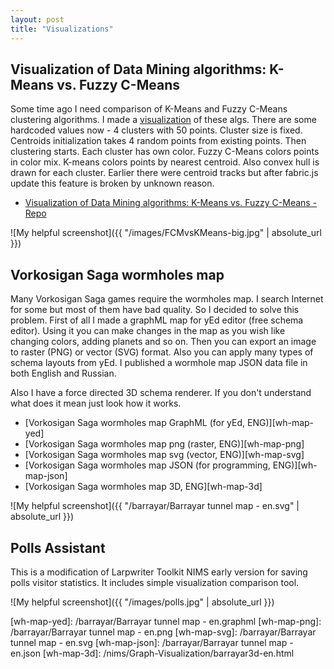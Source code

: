 ```yaml
---
layout: post
title: "Visualizations"
---
```


## Visualization of Data Mining algorithms: K-Means vs. Fuzzy C-Means

Some time ago I need comparison of K-Means and Fuzzy C-Means clustering algorithms. I made a [visualization][km-fm-vis] of these algs. There are some hardcoded values now - 4 clusters with 50 points. Cluster size is fixed. Centroids initialization takes 4 random points from existing points. Then clustering starts. Each cluster has own color. Fuzzy C-Means colors points in color mix. K-means colors points by nearest centroid. Also convex hull is drawn for each cluster. Earlier there were centroid tracks but after fabric.js update this feature is broken by unknown reason.

* [Visualization of Data Mining algorithms: K-Means vs. Fuzzy C-Means - Repo][km-fm-repo]

![My helpful screenshot]({{ "/images/FCMvsKMeans-big.jpg" | absolute_url }})

## Vorkosigan Saga wormholes map

Many Vorkosigan Saga games require the wormholes map. I search Internet for some but most of them have bad quality. So I decided to solve this problem. First of all I made a graphML map for yEd editor (free schema editor). Using it you can make changes in the map as you wish like changing colors, adding planets and so on. Then you can export an image to raster (PNG) or vector (SVG) format. Also you can apply many types of schema layouts from yEd. I published a wormhole map JSON data file in both English and Russian.

Also I have a force directed 3D schema renderer. If you don't understand what does it mean just look how it works.

* [Vorkosigan Saga wormholes map GraphML (for yEd, ENG)][wh-map-yed]
* [Vorkosigan Saga wormholes map png (raster, ENG)][wh-map-png]
* [Vorkosigan Saga wormholes map svg (vector, ENG)][wh-map-svg]
* [Vorkosigan Saga wormholes map JSON (for programming, ENG)][wh-map-json]
* [Vorkosigan Saga wormholes map 3D, ENG][wh-map-3d]

![My helpful screenshot]({{ "/barrayar/Barrayar tunnel map - en.svg" | absolute_url }})

## Polls Assistant

This is a modification of Larpwriter Toolkit NIMS early version for saving polls visitor statistics. It includes simple visualization comparison tool.

![My helpful screenshot]({{ "/images/polls.jpg" | absolute_url }})

[km-fm-vis]: /dmVis/page.html
[km-fm-repo]: https://github.com/NtsDK/Data-Mining-Visualizations
[wh-map-yed]: /barrayar/Barrayar tunnel map - en.graphml
[wh-map-png]: /barrayar/Barrayar tunnel map - en.png
[wh-map-svg]: /barrayar/Barrayar tunnel map - en.svg
[wh-map-json]: /barrayar/Barrayar tunnel map - en.json
[wh-map-3d]: /nims/Graph-Visualization/barrayar3d-en.html